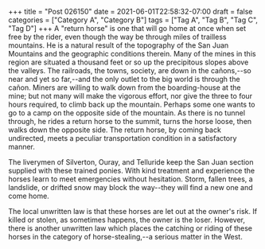 +++
title = "Post 026150"
date = 2021-06-01T22:58:32-07:00
draft = false
categories = ["Category A", "Category B"]
tags = ["Tag A", "Tag B", "Tag C", "Tag D"]
+++
A "return horse" is one that will go home at once when set free by the rider, even though the way be through miles of trailless mountains. He is a natural result of the topography of the San Juan Mountains and the geographic conditions therein. Many of the mines in this region are situated a thousand feet or so up the precipitous slopes above the valleys. The railroads, the towns, society, are down in the cañons,--so near and yet so far,--and the only outlet to the big world is through the cañon. Miners are willing to walk down from the boarding-house at the mine; but not many will make the vigorous effort, nor give the three to four hours required, to climb back up the mountain. Perhaps some one wants to go to a camp on the opposite side of the mountain. As there is no tunnel through, he rides a return horse to the summit, turns the horse loose, then walks down the opposite side. The return horse, by coming back undirected, meets a peculiar transportation condition in a satisfactory manner.

The liverymen of Silverton, Ouray, and Telluride keep the San Juan section supplied with these trained ponies. With kind treatment and experience the horses learn to meet emergencies without hesitation. Storm, fallen trees, a landslide, or drifted snow may block the way--they will find a new one and come home.

The local unwritten law is that these horses are let out at the owner's risk. If killed or stolen, as sometimes happens, the owner is the loser. However, there is another unwritten law which places the catching or riding of these horses in the category of horse-stealing,--a serious matter in the West.
